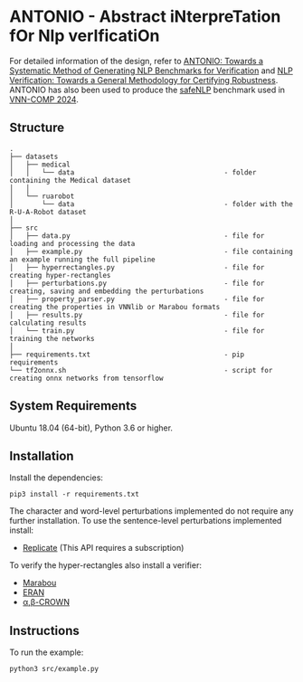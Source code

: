 ANTONIO - Abstract iNterpreTation fOr Nlp verIficatiOn
========

For detailed information of the design, refer to [ANTONIO: Towards a Systematic Method of Generating NLP Benchmarks for Verification](https://easychair.org/publications/paper/9ZGS) and [NLP Verification: Towards a General Methodology for Certifying Robustness](https://arxiv.org/abs/2403.10144).
ANTONIO has also been used to produce the [safeNLP](https://github.com/ANTONIONLP/safeNLP) benchmark used in [VNN-COMP 2024](https://sites.google.com/view/vnn2024).

Structure
------------
```
.
├── datasets
│   ├── medical
│   │   └── data                                     - folder containing the Medical dataset
│   │
│   └── ruarobot
│       └── data                                     - folder with the R-U-A-Robot dataset
│   
├── src
│   ├── data.py                                      - file for loading and processing the data
│   ├── example.py                                   - file containing an example running the full pipeline
│   ├── hyperrectangles.py                           - file for creating hyper-rectangles
│   ├── perturbations.py                             - file for creating, saving and embedding the perturbations
│   ├── property_parser.py                           - file for creating the properties in VNNlib or Marabou formats
│   ├── results.py                                   - file for calculating results
│   └── train.py                                     - file for training the networks
│
├── requirements.txt                                 - pip requirements
└── tf2onnx.sh                                       - script for creating onnx networks from tensorflow
```

System Requirements
------------
Ubuntu 18.04 (64-bit), Python 3.6 or higher.

Installation
------------
Install the dependencies:
```
pip3 install -r requirements.txt
```
The character and word-level perturbations implemented do not require any further installation. To use the sentence-level perturbations implemented install:
* [Replicate](https://replicate.com/) (This API requires a subscription)

To verify the hyper-rectangles also install a verifier:
* [Marabou](https://github.com/NeuralNetworkVerification/Marabou)
* [ERAN](https://github.com/eth-sri/eran)
* [α,β-CROWN](https://github.com/Verified-Intelligence/alpha-beta-CROWN/tree/main)

Instructions
-------------
To run the example:
```
python3 src/example.py
```
